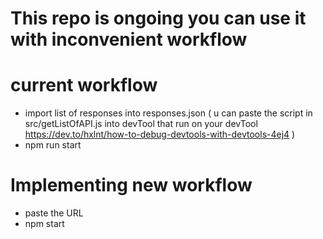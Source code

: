 # This repo is ongoing you can use it with inconvenient workflow

# current workflow
 - import list of responses into responses.json ( u can paste the script in src/getListOfAPI.js into devTool that run on your devTool https://dev.to/hxlnt/how-to-debug-devtools-with-devtools-4ej4 ) 
 - npm run start



# Implementing new workflow
 - paste the URL
 - npm start
